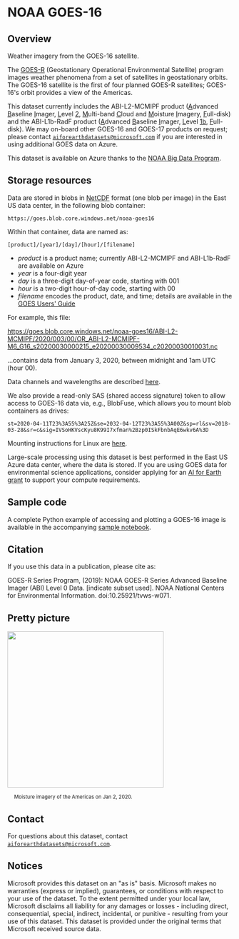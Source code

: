 # NOAA GOES-16

## Overview

Weather imagery from the GOES-16 satellite.

The [GOES-R](https://www.goes-r.gov/) (Geostationary Operational Environmental Satellite) program images weather phenomena from a set of satellites in geostationary orbits.  The GOES-16 satellite is the first of four planned GOES-R satellites; GOES-16's orbit provides a view of the Americas. 

This dataset currently includes the ABI-L2-MCMIPF product (<u>A</u>dvanced <u>B</u>aseline <u>I</u>mager, <u>L</u>evel <u>2</u>, <u>M</u>ulti-band <u>C</u>loud and <u>M</u>oisture <u>I</u>magery, <u>F</u>ull-disk) and the ABI-L1b-RadF product (<u>A</u>dvanced <u>B</u>aseline <u>I</u>mager, <u>L</u>evel <u>1b</u>, <u>F</u>ull-disk). We may on-board other GOES-16 and GOES-17 products on request; please contact [`aiforearthdatasets@microsoft.com`](mailto:aiforearthdatasets@microsoft.com?subject=goes16%20question) if you are interested in using additional GOES data on Azure.

This dataset is available on Azure thanks to the [NOAA Big Data Program](https://www.noaa.gov/organization/information-technology/big-data-program).


## Storage resources 

Data are stored in blobs in [NetCDF](https://www.unidata.ucar.edu/software/netcdf/) format (one blob per image) in the East US data center, in the following blob container:

`https://goes.blob.core.windows.net/noaa-goes16`

Within that container, data are named as:

`[product]/[year]/[day]/[hour]/[filename]`

* <i>product</i> is a product name; currently ABI-L2-MCMIPF and ABI-L1b-RadF are available on Azure
* <i>year</i> is a four-digit year
* <i>day</i> is a three-digit day-of-year code, starting with 001
* <i>hour</i> is a two-digit hour-of-day code, starting with 00
* <i>filename</i> encodes the product, date, and time; details are available in the [GOES Users' Guide](https://www.goes-r.gov/products/docs/PUG-L2%2B-vol5.pdf)

For example, this file:

https://goes.blob.core.windows.net/noaa-goes16/ABI-L2-MCMIPF/2020/003/00/OR_ABI-L2-MCMIPF-M6_G16_s20200030000215_e20200030009534_c20200030010031.nc

...contains data from January 3, 2020, between midnight and 1am UTC (hour 00).

Data channels and wavelengths are described [here](https://www.ncdc.noaa.gov/data-access/satellite-data/goes-r-series-satellites/glossary).

We also provide a read-only SAS (shared access signature) token to allow access to GOES-16 data via, e.g., BlobFuse, which allows you to mount blob containers as drives:

`st=2020-04-11T23%3A55%3A25Z&se=2032-04-12T23%3A55%3A00Z&sp=rl&sv=2018-03-28&sr=c&sig=IVSoHKVscKyu8K99I7xfman%2Bzp0ISkFbnbAqE6wkv6A%3D`

Mounting instructions for Linux are [here](https://docs.microsoft.com/en-us/azure/storage/blobs/storage-how-to-mount-container-linux).

Large-scale processing using this dataset is best performed in the East US Azure data center, where the data is stored.  If you are using GOES data for environmental science applications, consider applying for an [AI for Earth grant](http://aka.ms/ai4egrants) to support your compute requirements.


## Sample code

A complete Python example of accessing and plotting a GOES-16 image is available in the accompanying [sample notebook](goes-16.ipynb).


## Citation

If you use this data in a publication, please cite as:

GOES-R Series Program, (2019): NOAA GOES-R Series Advanced Baseline Imager (ABI) Level 0 Data. [indicate subset used]. NOAA National Centers for Environmental Information. doi:10.25921/tvws-w071.


## Pretty picture

<img src="https://ai4edatasetspublicassets.blob.core.windows.net/assets/aod_images/goes-16.png" width=350px;><br/>

<p style="font-size:80%;margin-left:15px;">Moisture imagery of the Americas on Jan 2, 2020.</p>


## Contact

For questions about this dataset, contact [`aiforearthdatasets@microsoft.com`](mailto:aiforearthdatasets@microsoft.com?subject=goes%20question).


## Notices

Microsoft provides this dataset on an "as is" basis.  Microsoft makes no warranties (express or implied), guarantees, or conditions with respect to your use of the dataset.  To the extent permitted under your local law, Microsoft disclaims all liability for any damages or losses - including direct, consequential, special, indirect, incidental, or punitive - resulting from your use of this dataset.  This dataset is provided under the original terms that Microsoft received source data.

